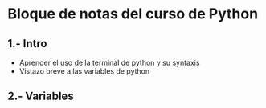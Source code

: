 # Bloque de notas del curso de Python

## 1.- Intro
- Aprender el uso de la terminal de python y su syntaxis
- Vistazo breve a las variables de python

## 2.- Variables